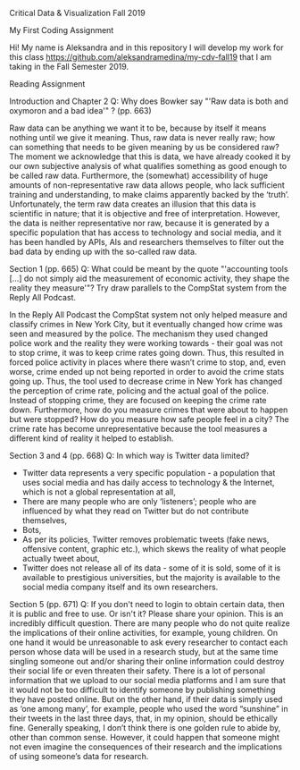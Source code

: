 Critical Data & Visualization Fall 2019

My First Coding Assignment

Hi! My name is Aleksandra and in this repository I will develop my work for this class https://github.com/aleksandramedina/my-cdv-fall19 that I am taking in the Fall Semester 2019.


Reading Assignment

Introduction and Chapter 2
Q: Why does Bowker say "'Raw data is both and oxymoron and a bad idea'" ? (pp. 663)


Raw data can be anything we want it to be, because by itself it means nothing until we give it meaning. Thus, raw data is never really raw; how can something that needs to be given meaning by us be considered raw? The moment we acknowledge that this is data, we have already cooked it by our own subjective analysis of what qualifies something as good enough to be called raw data. Furthermore, the (somewhat) accessibility of huge amounts of non-representative raw data allows people, who lack sufficient training and understanding, to make claims apparently backed by the ‘truth’. Unfortunately, the term raw data creates an illusion that this data is scientific in nature; that it is objective and free of interpretation. However, the data is neither representative nor raw, because it is generated by a specific population that has access to technology and social media, and it has been handled by APIs, AIs and researchers themselves to filter out the bad data by ending up with the so-called raw data.

Section 1 (pp. 665)
Q: What could be meant by the quote "'accounting tools [...] do not simply aid the measurement of economic activity, they shape the reality they measure'"? Try draw parallels to the CompStat system from the Reply All Podcast.


In the Reply All Podcast the CompStat system not only helped measure and classify crimes in New York City, but it eventually changed how crime was seen and measured by the police. The mechanism they used changed police work and the reality they were working towards - their goal was not to stop crime, it was to keep crime rates going down. Thus, this resulted in forced police activity in places where there wasn’t crime to stop, and, even worse, crime ended up not being reported in order to avoid the crime stats going up. Thus, the tool used to decrease crime in New York has changed the perception of crime rate, policing and the actual goal of the police. Instead of stopping crime, they are focused on keeping the crime rate down.
Furthermore, how do you measure crimes that were about to happen but were stopped? How do you measure how safe people feel in a city? The crime rate has become unrepresentative because the tool measures a different kind of reality it helped to establish.

Section 3 and 4 (pp. 668)
Q: In which way is Twitter data limited?


- Twitter data represents a very specific population - a population that uses social media and has daily access to technology & the Internet, which is not a global representation at all,
- There are many people who are only ‘listeners’; people who are influenced by what they read on Twitter but do not contribute themselves,
- Bots,
- As per its policies, Twitter removes problematic tweets (fake news, offensive content, graphic etc.), which skews the reality of what people actually tweet about,
- Twitter does not release all of its data - some of it is sold, some of it is available to prestigious universities, but the majority is available to the social media company itself and its own researchers.


Section 5 (pp. 671)
Q: If you don't need to login to obtain certain data, then it is public and free to use. Or isn't it? Please share your opinion.
This is an incredibly difficult question. There are many people who do not quite realize the implications of their online activities, for example, young children. On one hand it would be unreasonable to ask every researcher to contact each person whose data will be used in a research study, but at the same time singling someone out and/or sharing their online information could destroy their social life or even threaten their safety. There is a lot of personal information that we upload to our social media platforms and I am sure that it would not be too difficult to identify someone by publishing something they have posted online. But on the other hand, if their data is simply used as ‘one among many’, for example, people who used the word “sunshine” in their tweets in the last three days, that, in my opinion, should be ethically fine. Generally speaking, I don’t think there is one golden rule to abide by, other than common sense. However, it could happen that someone might not even imagine the consequences of their research and the implications of using someone’s data for research.
